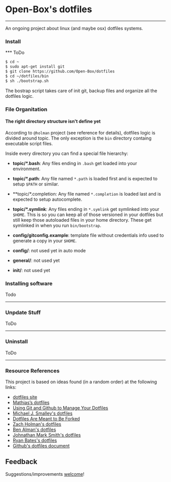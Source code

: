 # Open-Box's dotfiles
----

An ongoing project about linux (and maybe osx) dotfiles systems.

### Install

*** ToDo

```bash
$ cd ~
$ sudo apt-get install git
$ git clone https://github.com/Open-Box/dotfiles
$ cd ~/dotfiles/bin
$ sh ./bootstrap.sh
```

The bostrap script takes care of init git, backup files and organize all the dotfiles logic.

### File Organitation 

#### The right directory structure isn't define yet


According to `@holman` project (see reference for details), dotfiles logic is divided around topic. 
The only exception is the `bin` directory containg executable script files.

Inside every directory you can find a special file hierarchy:


- **topic/\*.bash**: Any files ending in `.bash` get loaded into your
  environment.
- **topic/*.path**: Any file named `*.path` is loaded first and is
  expected to setup `$PATH` or similar.
- **topic/*.completion: Any file named `*.completion` is loaded
  last and is expected to setup autocomplete.
- **topic/\*.symlink**: Any files ending in `*.symlink` get symlinked into
  your `$HOME`. This is so you can keep all of those versioned in your dotfiles
  but still keep those autoloaded files in your home directory. These get
  symlinked in when you run `bin/bootstrap`.
  
- **config/gitconfig.example**: template file without credentials info used to 
  generate a copy in your  `$HOME`. 

- **config/**: not used yet in auto mode
- **general/**: not used yet
- **init/**: not used yet

### Installing software

Todo
___

### Unpdate Stuff

ToDo
___

### Uninstall

ToDo
___

### Resource References

This project is based on ideas found (in a random order) at the following links:

* [dotfiles site](http://www.dotfiles.org)
* [Mathias’s dotfiles](https://github.com/mathiasbynens/dotfiles)
* [Using Git and Github to Manage Your Dotfiles](http://blog.smalleycreative.com/tutorials/using-git-and-github-to-manage-your-dotfiles/)
* [Michael J. Smalley's dotfiles](https://github.com/michaeljsmalley/dotfiles)
* [Dotfiles Are Meant to Be Forked](http://zachholman.com/2010/08/dotfiles-are-meant-to-be-forked/)
* [Zach Holman's dotfiles](https://github.com/holman/dotfiles)
* [Ben Alman's dotfiles](https://github.com/cowboy/dotfiles)
* [Johnathan Mark Smith's dotfiles](https://github.com/JohnathanMarkSmith/mintdotfiles)
* [Ryan Bates's dotfiles](https://github.com/ryanb/dotfiles)
* [Github's dotfiles document](https://dotfiles.github.io/)

## Feedback

Suggestions/improvements
[welcome](https://github.com/Open-Box/dotfiles/issues)!

